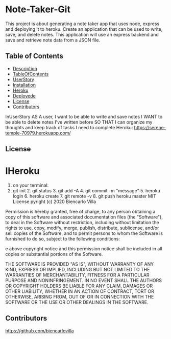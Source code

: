 # Note-Taker-Git
This project is about generating a note taker app that uses node, express and deploying it to heroku. Create an application that can be used to write, save, and delete notes. This application will use an express backend and save and retrieve note data from a JSON file.

## Table of Contents
  * [Description](#Description)
  * [TableOfContents](#TableOfContents)
  * [UserStory](#UserStory)
  * [Installation](#Installation)
  * [Heroku](#Heroku)
  * [Deployede](Deployedn)
  * [License](#license)
  * [Contributors](#Contributors)
  
 InUserStory
AS A user, I want to be able to write and save notes
   I WANT to be able to delete notes I've written before
   SO THAT I can organize my thoughts and keep track of tasks I need to complete
Heroku:  https://serene-temple-70979.herokuapp.com/

  
  ## License
  
# IHeroku
1. on your terminal:
1. git init
   2. git status
   3. git add -A
   4. git commit -m "message"
   5. heroku login
   6. heroku create
   7. git remote -v
   8. git push heroku master
MIT License
pyright (c) 2020 Biencarlo Villa

Permission is hereby granted, free of charge, to any person obtaining a copy of this software and associated documentation files (the "Software"), to deal in the Software without restriction, including without limitation the rights to use, copy, modify, merge, publish, distribute, sublicense, and/or sell copies of the Software, and to permit persons to whom the Software is furnished to do so, subject to the following conditions:

e above copyright notice and this permission notice shall be included in all copies or substantial portions of the Software.

THE SOFTWARE IS PROVIDED "AS IS", WITHOUT WARRANTY OF ANY KIND, EXPRESS OR IMPLIED, INCLUDING BUT NOT LIMITED TO THE WARRANTIES OF MERCHANTABILITY, FITNESS FOR A PARTICULAR PURPOSE AND NONINFRINGEMENT. IN NO EVENT SHALL THE AUTHORS OR COPYRIGHT HOLDERS BE LIABLE FOR ANY CLAIM, DAMAGES OR OTHER LIABILITY, WHETHER IN AN ACTION OF CONTRACT, TORT OR OTHERWISE, ARISING FROM, OUT OF OR IN CONNECTION WITH THE SOFTWARE OR THE USE OR OTHER DEALINGS IN THE SOFTWARE.
  
  ## Contributors
   https://github.com/biencarlovilla
